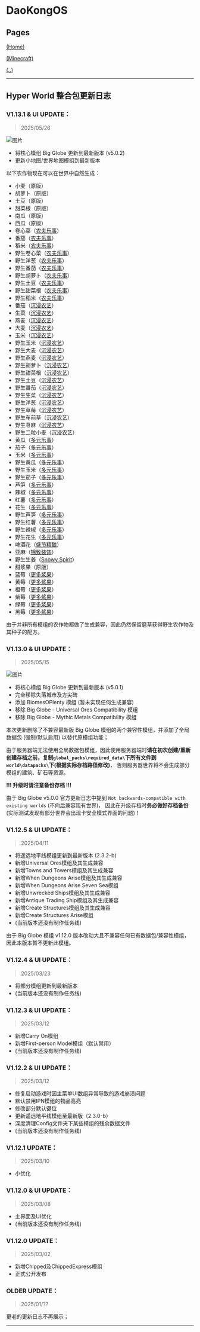 # DaoKongOS

## Pages

[(Home)](/)

[(Minecraft)](/pages/minecraft)

[(..)](./../hyper-world)

---

## Hyper World 整合包更新日志

### **V1.13.1 & UI UPDATE：**
> 2025/05/26

![图片](assets/update/images/IMG002.png)

- 将核心模组 Big Globe 更新到最新版本 (v5.0.2)
- 更新小地图/世界地图模组到最新版本

以下农作物现在可以在世界中自然生成：

- 小麦（原版）
- 胡萝卜（原版）
- 土豆（原版）
- 甜菜根（原版）
- 南瓜（原版）
- 西瓜（原版）
- 卷心菜（[农夫乐事](https://www.mcmod.cn/class/2820.html)）
- 番茄（[农夫乐事](https://www.mcmod.cn/class/2820.html)）
- 稻米（[农夫乐事](https://www.mcmod.cn/class/2820.html)）
- 野生卷心菜（[农夫乐事](https://www.mcmod.cn/class/2820.html)）
- 野生洋葱（[农夫乐事](https://www.mcmod.cn/class/2820.html)）
- 野生番茄（[农夫乐事](https://www.mcmod.cn/class/2820.html)）
- 野生胡萝卜（[农夫乐事](https://www.mcmod.cn/class/2820.html)）
- 野生土豆（[农夫乐事](https://www.mcmod.cn/class/2820.html)）
- 野生甜菜根（[农夫乐事](https://www.mcmod.cn/class/2820.html)）
- 野生稻米（[农夫乐事](https://www.mcmod.cn/class/2820.html)）
- 番茄（[沉浸农艺](https://www.mcmod.cn/class/16100.html)）
- 生菜（[沉浸农艺](https://www.mcmod.cn/class/16100.html)）
- 燕麦（[沉浸农艺](https://www.mcmod.cn/class/16100.html)）
- 大麦（[沉浸农艺](https://www.mcmod.cn/class/16100.html)）
- 玉米（[沉浸农艺](https://www.mcmod.cn/class/16100.html)）
- 野生玉米（[沉浸农艺](https://www.mcmod.cn/class/16100.html)）
- 野生大麦（[沉浸农艺](https://www.mcmod.cn/class/16100.html)）
- 野生燕麦（[沉浸农艺](https://www.mcmod.cn/class/16100.html)）
- 野生胡萝卜（[沉浸农艺](https://www.mcmod.cn/class/16100.html)）
- 野生甜菜根（[沉浸农艺](https://www.mcmod.cn/class/16100.html)）
- 野生土豆（[沉浸农艺](https://www.mcmod.cn/class/16100.html)）
- 野生番茄（[沉浸农艺](https://www.mcmod.cn/class/16100.html)）
- 野生生菜（[沉浸农艺](https://www.mcmod.cn/class/16100.html)）
- 野生洋葱（[沉浸农艺](https://www.mcmod.cn/class/16100.html)）
- 野生草莓（[沉浸农艺](https://www.mcmod.cn/class/16100.html)）
- 野生车前草（[沉浸农艺](https://www.mcmod.cn/class/16100.html)）
- 野生荨麻（[沉浸农艺](https://www.mcmod.cn/class/16100.html)）
- 野生二粒小麦（[沉浸农艺](https://www.mcmod.cn/class/16100.html)）
- 黄瓜（[多元乐事](https://www.mcmod.cn/class/5609.html)）
- 茄子（[多元乐事](https://www.mcmod.cn/class/5609.html)）
- 玉米（[多元乐事](https://www.mcmod.cn/class/5609.html)）
- 野生黄瓜（[多元乐事](https://www.mcmod.cn/class/5609.html)）
- 野生玉米（[多元乐事](https://www.mcmod.cn/class/5609.html)）
- 野生茄子（[多元乐事](https://www.mcmod.cn/class/5609.html)）
- 芦笋（[多元乐事](https://www.mcmod.cn/class/5609.html)）
- 辣椒（[多元乐事](https://www.mcmod.cn/class/5609.html)）
- 红薯（[多元乐事](https://www.mcmod.cn/class/5609.html)）
- 花生（[多元乐事](https://www.mcmod.cn/class/5609.html)）
- 野生芦笋（[多元乐事](https://www.mcmod.cn/class/5609.html)）
- 野生红薯（[多元乐事](https://www.mcmod.cn/class/5609.html)）
- 野生辣椒（[多元乐事](https://www.mcmod.cn/class/5609.html)）
- 野生花生（[多元乐事](https://www.mcmod.cn/class/5609.html)）
- 啤酒花（[盛节精酿](https://www.mcmod.cn/class/13710.html)）
- 亚麻（[锦致装饰](https://www.mcmod.cn/class/3555.html)）
- 野生生姜（[Snowy Spirit](https://www.mcmod.cn/class/7511.html)）
- 甜浆果（原版）
- 蓝莓（[更多浆果](https://www.mcmod.cn/class/2367.html)）
- 黄莓（[更多浆果](https://www.mcmod.cn/class/2367.html)）
- 橙莓（[更多浆果](https://www.mcmod.cn/class/2367.html)）
- 紫莓（[更多浆果](https://www.mcmod.cn/class/2367.html)）
- 绿莓（[更多浆果](https://www.mcmod.cn/class/2367.html)）
- 黑莓（[更多浆果](https://www.mcmod.cn/class/2367.html)）

由于并非所有模组的农作物都做了生成兼容，因此仍然保留磨草获得野生农作物及其种子的配方。

### **V1.13.0 & UI UPDATE：**
> 2025/05/15

![图片](assets/update/images/IMG001.png)

- 将核心模组 Big Globe 更新到最新版本 (v5.0.1)
- 完全移除失落城市及方尖碑
- 添加 BiomesOPlenty 模组 (暂未实现任何生成兼容)
- 移除 Big Globe - Universal Ores Compatibility 模组
- 移除 Big Globe - Mythic Metals Compatibility 模组

本次更新删除了不兼容最新版 Big Globe 模组的两个兼容性模组，并添加了全局数据包 (强制/默认启用) 以替代原模组功能；

由于服务器端无法使用全局数据包模组，因此使用服务器端时**请在初次创建/重新创建存档之前，复制`global_packs\required_data\`下所有文件到`world\datapacks\`下(根据实际存档路径修改)**，
否则服务器世界将不会生成部分模组的建筑、矿石等资源。

**!!! 升级时请注意备份存档 !!!**

由于 Big Globe v5.0.0 官方更新日志中提到 `Not backwards-compatible with existing worlds` (不向后兼容现有世界)，
因此在升级存档时**务必做好存档备份** (实际测试发现有部分世界会出现卡安全模式界面的问题)！


### **V1.12.5 & UI UPDATE：**
> 2025/04/11

- 将遥远地平线模组更新到最新版本 (2.3.2-b)
- 新增Universal Ores模组及其生成兼容
- 新增Towns and Towers模组及其生成兼容
- 新增When Dungeons Arise模组及其生成兼容
- 新增When Dungeons Arise Seven Sea模组
- 新增Unwrecked Ships模组及其生成兼容
- 新增Antique Trading Ship模组及其生成兼容
- 新增Create Structures模组及其生成兼容
- 新增Create Structures Arise模组
- (当前版本还没有制作任务线)

由于 Big Globe 模组 v1.12.0 版本改动大且不兼容任何已有数据包/兼容性模组，因此本版本暂不更新此模组。

### **V1.12.4 & UI UPDATE：**
> 2025/03/23

- 将部分模组更新到最新版本
- (当前版本还没有制作任务线)

### **V1.12.3 & UI UPDATE：**
> 2025/03/12

- 新增Carry On模组
- 新增First-person Model模组（默认禁用）
- (当前版本还没有制作任务线)

### **V1.12.2 & UI UPDATE：**
> 2025/03/12

- 修复启动游戏时因主菜单UI数组异常导致的游戏崩溃问题
- 默认禁用IPN模组的物品高亮
- 修改部分默认键位
- 更新遥远地平线模组至最新版（2.3.0-b）
- 深度清理Config文件夹下某些模组的残余数据文件
- (当前版本还没有制作任务线)

### **V1.12.1 UPDATE：**
> 2025/03/10

- 小优化

### **V1.12.0 & UI UPDATE：**
> 2025/03/08

- 主界面及UI优化
- (当前版本还没有制作任务线)

### **V1.12.0 UPDATE：**
> 2025/03/02

- 新增Chipped及ChippedExpress模组
- 正式公开发布


### **OLDER UPDATE：**
> 2025/01/??

更老的更新日志不再展示；

---

<script src="https://giscus.app/client.js"
        data-repo="YELANDAOKONG/DaoKongOS"
        data-repo-id="R_kgDOOCWX7g"
        data-category="Announcements"
        data-category-id="DIC_kwDOOCWX7s4CngzH"
        data-mapping="pathname"
        data-strict="0"
        data-reactions-enabled="1"
        data-emit-metadata="0"
        data-input-position="top"
        data-theme="preferred_color_scheme"
        data-lang="zh-CN"
        crossorigin="anonymous"
        async>
</script>

<script>
    var _hmt = _hmt || [];
    (function() {
        var hm = document.createElement("script");
        hm.src = "https://hm.baidu.com/hm.js?e467154e934c2dc14879fbb2df219013";
        var s = document.getElementsByTagName("script")[0];
        s.parentNode.insertBefore(hm, s);
    })();
</script>
